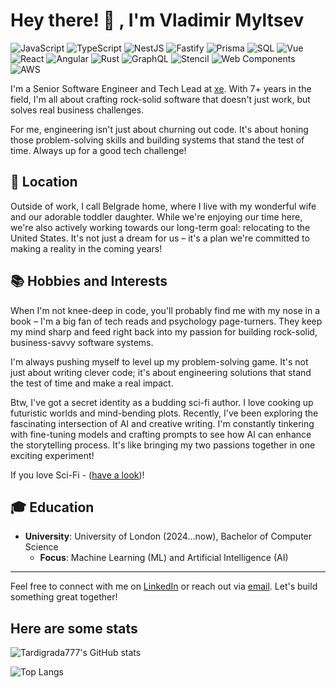 # Hey there! 👋 , I'm Vladimir Myltsev

![JavaScript](https://img.shields.io/badge/-JavaScript-F7DF1E?style=flat&logo=JavaScript&logoColor=white)
![TypeScript](https://img.shields.io/badge/-TypeScript-3178C6?style=flat&logo=TypeScript&logoColor=white)
![NestJS](https://img.shields.io/badge/-NestJS-E0234E?style=flat&logo=NestJS&logoColor=white)
![Fastify](https://img.shields.io/badge/-Fastify-000000?style=flat&logo=Fastify&logoColor=white)
![Prisma](https://img.shields.io/badge/-Prisma-2D3748?style=flat&logo=Prisma&logoColor=white)
![SQL](https://img.shields.io/badge/-SQL-4479A1?style=flat&logo=MySQL&logoColor=white)
![Vue](https://img.shields.io/badge/-Vue-4FC08D?style=flat&logo=Vue.js&logoColor=white)
![React](https://img.shields.io/badge/-React-61DAFB?style=flat&logo=React&logoColor=white)
![Angular](https://img.shields.io/badge/-Angular-DD0031?style=flat&logo=Angular&logoColor=white)
![Rust](https://img.shields.io/badge/-Rust-000000?style=flat&logo=Rust&logoColor=white)
![GraphQL](https://img.shields.io/badge/-GraphQL-E10098?style=flat&logo=GraphQL&logoColor=white)
![Stencil](https://img.shields.io/badge/-Stencil-3333FF?style=flat&logo=Stencil.js&logoColor=white)
![Web Components](https://img.shields.io/badge/-Web%20Components-29ABE2?style=flat&logo=webcomponents.org&logoColor=white)
![AWS](https://img.shields.io/badge/-AWS-232F3E?style=flat&logo=Amazon-AWS&logoColor=white)


I'm a Senior Software Engineer and Tech Lead at [xe](https://www.xe.com/). With 7+ years in the field, I'm all about crafting rock-solid software that doesn't just work, but solves real business challenges.

For me, engineering isn't just about churning out code. It's about honing those problem-solving skills and building systems that stand the test of time. Always up for a good tech challenge!

## 📍 Location

Outside of work, I call Belgrade home, where I live with my wonderful wife and our adorable toddler daughter. While we're enjoying our time here, we're also actively working towards our long-term goal: relocating to the United States. It's not just a dream for us – it's a plan we're committed to making a reality in the coming years!

## 📚 Hobbies and Interests

When I'm not knee-deep in code, you'll probably find me with my nose in a book – I'm a big fan of tech reads and psychology page-turners. They keep my mind sharp and feed right back into my passion for building rock-solid, business-savvy software systems.

I'm always pushing myself to level up my problem-solving game. It's not just about writing clever code; it's about engineering solutions that stand the test of time and make a real impact.

Btw, I've got a secret identity as a budding sci-fi author. I love cooking up futuristic worlds and mind-bending plots. Recently, I've been exploring the fascinating intersection of AI and creative writing. I'm constantly tinkering with fine-tuning models and crafting prompts to see how AI can enhance the storytelling process. It's like bringing my two passions together in one exciting experiment!

If you love Sci-Fi - ([have a look](https://www.amazon.com/gp/product/B0CQWM3Q9Z?ref_=dbs_m_mng_rwt_calw_tkin_0&storeType=ebooks))!

## 🎓 Education

- **University**: University of London (2024...now), Bachelor of Computer Science
  - **Focus**: Machine Learning (ML) and Artificial Intelligence (AI)
---

Feel free to connect with me on [LinkedIn](https://linkedin.com/in/vmyltsev) or reach out via [email](mailto:ntwrite@gmail.com). Let's build something great together!

## Here are some stats

![Tardigrada777's GitHub stats](https://github-readme-stats-nine-alpha-63.vercel.app/api?username=tardigrada777&show_icons=true&count_private=true&show=reviews,discussions_started,discussions_answered,prs_merged,prs_merged_percentage)

![Top Langs](https://github-readme-stats-nine-alpha-63.vercel.app/api/top-langs?username=tardigrada777&layout=compact&hide=HTML,Shell,CSS&exclude_repo=words_app,swapp,count_private=true&show=reviews,discussions_started,discussions_answered,prs_merged,prs_merged_percentage)


<!--
**Tardigrada777/tardigrada777** is a ✨ _special_ ✨ repository because its `README.md` (this file) appears on your GitHub profile.

Here are some ideas to get you started:

- 🔭 I’m currently working on ...
- 🌱 I’m currently learning ...
- 👯 I’m looking to collaborate on ...
- 🤔 I’m looking for help with ...
- 💬 Ask me about ...
- 📫 How to reach me: ...
- 😄 Pronouns: ...
- ⚡ Fun fact: ...
-->
